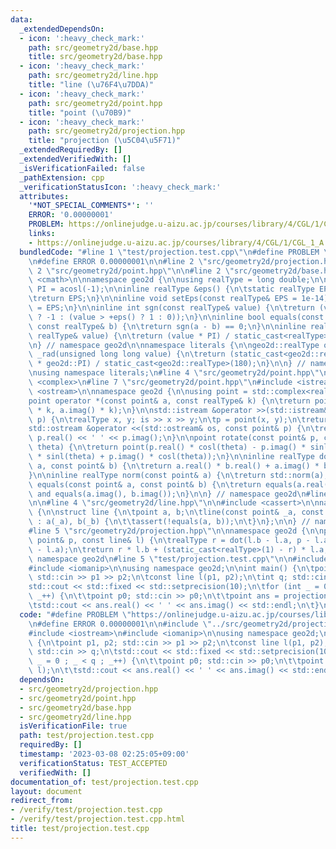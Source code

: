 ```yaml
---
data:
  _extendedDependsOn:
  - icon: ':heavy_check_mark:'
    path: src/geometry2d/base.hpp
    title: src/geometry2d/base.hpp
  - icon: ':heavy_check_mark:'
    path: src/geometry2d/line.hpp
    title: "line (\u76F4\u7DDA)"
  - icon: ':heavy_check_mark:'
    path: src/geometry2d/point.hpp
    title: "point (\u70B9)"
  - icon: ':heavy_check_mark:'
    path: src/geometry2d/projection.hpp
    title: "projection (\u5C04\u5F71)"
  _extendedRequiredBy: []
  _extendedVerifiedWith: []
  _isVerificationFailed: false
  _pathExtension: cpp
  _verificationStatusIcon: ':heavy_check_mark:'
  attributes:
    '*NOT_SPECIAL_COMMENTS*': ''
    ERROR: '0.00000001'
    PROBLEM: https://onlinejudge.u-aizu.ac.jp/courses/library/4/CGL/1/CGL_1_A
    links:
    - https://onlinejudge.u-aizu.ac.jp/courses/library/4/CGL/1/CGL_1_A
  bundledCode: "#line 1 \"test/projection.test.cpp\"\n#define PROBLEM \"https://onlinejudge.u-aizu.ac.jp/courses/library/4/CGL/1/CGL_1_A\"\
    \n#define ERROR 0.00000001\n\n#line 2 \"src/geometry2d/projection.hpp\"\n\n#line\
    \ 2 \"src/geometry2d/point.hpp\"\n\n#line 2 \"src/geometry2d/base.hpp\"\n\n#include\
    \ <cmath>\n\nnamespace geo2d {\n\nusing realType = long double;\n\nconst realType\
    \ PI = acosl(-1);\n\ninline realType &eps() {\n\tstatic realType EPS = 1e-14;\n\
    \treturn EPS;\n}\n\ninline void setEps(const realType& EPS = 1e-14) {\n\teps()\
    \ = EPS;\n}\n\ninline int sgn(const realType& value) {\n\treturn (value < -eps()\
    \ ? -1 : (value > +eps() ? 1 : 0));\n}\n\ninline bool equals(const realType& a,\
    \ const realType& b) {\n\treturn sgn(a - b) == 0;\n}\n\ninline realType toRadian(const\
    \ realType& value) {\n\treturn (value * PI) / static_cast<realType>(180);\n}\n\
    \n} // namespace geo2d\n\nnamespace literals {\n\ngeo2d::realType operator\"\"\
    \ _rad(unsigned long long value) {\n\treturn (static_cast<geo2d::realType>(value)\
    \ * geo2d::PI) / static_cast<geo2d::realType>(180);\n}\n\n} // namespace literals\n\
    \nusing namespace literals;\n#line 4 \"src/geometry2d/point.hpp\"\n\n#include\
    \ <complex>\n#line 7 \"src/geometry2d/point.hpp\"\n#include <istream>\n#include\
    \ <ostream>\n\nnamespace geo2d {\n\nusing point = std::complex<realType>;\n\n\
    point operator *(const point& a, const realType& k) {\n\treturn point(a.real()\
    \ * k, a.imag() * k);\n}\n\nstd::istream &operator >>(std::istream& is, point&\
    \ p) {\n\trealType x, y; is >> x >> y;\n\tp = point(x, y);\n\treturn is;\n}\n\n\
    std::ostream &operator <<(std::ostream& os, const point& p) {\n\treturn os <<\
    \ p.real() << ' ' << p.imag();\n}\n\npoint rotate(const point& p, const realType&\
    \ theta) {\n\treturn point(p.real() * cosl(theta) - p.imag() * sinl(theta), p.real()\
    \ * sinl(theta) + p.imag() * cosl(theta));\n}\n\ninline realType dot(const point&\
    \ a, const point& b) {\n\treturn a.real() * b.real() + a.imag() * b.imag();\n\
    }\n\ninline realType norm(const point& a) {\n\treturn std::norm(a);\n}\n\nbool\
    \ equals(const point& a, const point& b) {\n\treturn equals(a.real(), b.real())\
    \ and equals(a.imag(), b.imag());\n}\n\n} // namespace geo2d\n#line 2 \"src/geometry2d/line.hpp\"\
    \n\n#line 4 \"src/geometry2d/line.hpp\"\n\n#include <cassert>\n\nnamespace geo2d\
    \ {\n\nstruct line {\n\tpoint a, b;\n\tline(const point& _a, const point& _b)\
    \ : a(_a), b(_b) {\n\t\tassert(!equals(a, b));\n\t}\n};\n\n} // namespace geo2d\n\
    #line 5 \"src/geometry2d/projection.hpp\"\n\nnamespace geo2d {\n\npoint projection(const\
    \ point& p, const line& l) {\n\trealType r = dot(l.b - l.a, p - l.a)  / norm(l.b\
    \ - l.a);\n\treturn r * l.b + (static_cast<realType>(1) - r) * l.a;\n}\n\n} //\
    \ namespace geo2d\n#line 5 \"test/projection.test.cpp\"\n\n#include <iostream>\n\
    #include <iomanip>\n\nusing namespace geo2d;\n\nint main() {\n\tpoint p1, p2;\
    \ std::cin >> p1 >> p2;\n\tconst line l(p1, p2);\n\tint q; std::cin >> q;\n\t\
    std::cout << std::fixed << std::setprecision(10);\n\tfor (int _ = 0 ; _ < q ;\
    \ _++) {\n\t\tpoint p0; std::cin >> p0;\n\t\tpoint ans = projection(p0, l);\n\t\
    \tstd::cout << ans.real() << ' ' << ans.imag() << std::endl;\n\t}\n}\n"
  code: "#define PROBLEM \"https://onlinejudge.u-aizu.ac.jp/courses/library/4/CGL/1/CGL_1_A\"\
    \n#define ERROR 0.00000001\n\n#include \"../src/geometry2d/projection.hpp\"\n\n\
    #include <iostream>\n#include <iomanip>\n\nusing namespace geo2d;\n\nint main()\
    \ {\n\tpoint p1, p2; std::cin >> p1 >> p2;\n\tconst line l(p1, p2);\n\tint q;\
    \ std::cin >> q;\n\tstd::cout << std::fixed << std::setprecision(10);\n\tfor (int\
    \ _ = 0 ; _ < q ; _++) {\n\t\tpoint p0; std::cin >> p0;\n\t\tpoint ans = projection(p0,\
    \ l);\n\t\tstd::cout << ans.real() << ' ' << ans.imag() << std::endl;\n\t}\n}\n"
  dependsOn:
  - src/geometry2d/projection.hpp
  - src/geometry2d/point.hpp
  - src/geometry2d/base.hpp
  - src/geometry2d/line.hpp
  isVerificationFile: true
  path: test/projection.test.cpp
  requiredBy: []
  timestamp: '2023-03-08 02:25:05+09:00'
  verificationStatus: TEST_ACCEPTED
  verifiedWith: []
documentation_of: test/projection.test.cpp
layout: document
redirect_from:
- /verify/test/projection.test.cpp
- /verify/test/projection.test.cpp.html
title: test/projection.test.cpp
---
```

